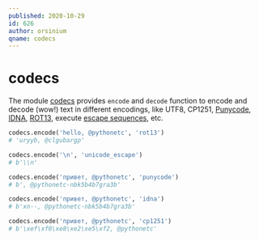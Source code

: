 ```yaml
---
published: 2020-10-29
id: 626
author: orsinium
qname: codecs
---
```


# codecs

The module [codecs](https://docs.python.org/3/library/codecs.html) provides `encode` and `decode` function to encode and decode (wow!) text in different encodings, like UTF8, CP1251, [Punycode](https://en.wikipedia.org/wiki/Punycode), [IDNA](https://en.wikipedia.org/wiki/Internationalized_domain_name), [ROT13](https://en.wikipedia.org/wiki/ROT13), execute [escape sequences](https://en.wikipedia.org/wiki/Escape_sequence), etc.

```python
codecs.encode('hello, @pythonetc', 'rot13')
# 'uryyb, @clgubargp'

codecs.encode('\n', 'unicode_escape')
# b'\\n'

codecs.encode('привет, @pythonetc', 'punycode')
# b', @pythonetc-nbk5b4b7gra3b'

codecs.encode('привет, @pythonetc', 'idna')
# b'xn--, @pythonetc-nbk5b4b7gra3b'

codecs.encode('привет, @pythonetc', 'cp1251')
# b'\xef\xf0\xe8\xe2\xe5\xf2, @pythonetc'
```
